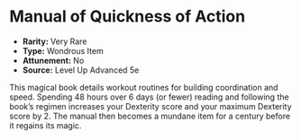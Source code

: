 # Manual of Quickness of Action

- **Rarity:** Very Rare
- **Type:** Wondrous Item
- **Attunement:** No
- **Source:** Level Up Advanced 5e

This magical book details workout routines for building coordination and speed. Spending 48 hours over 6 days (or fewer) reading and following the book’s regimen increases your Dexterity score and your maximum Dexterity score by 2\. The manual then becomes a mundane item for a century before it regains its magic.
